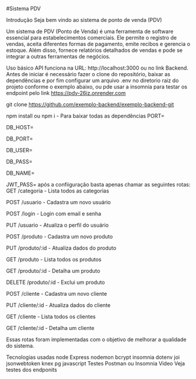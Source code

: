#Sistema PDV

Introdução
Seja bem vindo ao sistema de ponto de venda (PDV)

Um sistema de PDV (Ponto de Venda) é uma ferramenta de software essencial para estabelecimentos comerciais. Ele permite o registro de vendas, aceita diferentes formas de pagamento, emite recibos e gerencia o estoque. Além disso, fornece relatórios detalhados de vendas e pode se integrar a outras ferramentas de negócios.

Uso básico
API funciona na URL: http://localhost:3000 ou no link Backend. Antes de iniciar é necessário fazer o clone do repositório, baixar as dependências e por fim configurar um arquivo .env no diretorio raiz do projeto conforme o exemplo abaixo, ou pde usar a insomnia para testar os endpoint pelo link https://pdv-26iz.onrender.com

git clone https://github.com/exemplo-backend/exemplo-backend-git

npm install ou npm i - Para baixar todas as dependências
PORT=

DB_HOST= 

DB_PORT=

DB_USER=

DB_PASS=

DB_NAME=

JWT_PASS=
após a confiiguração basta apenas chamar as seguintes rotas:
GET /categoria - Lista todos as categorias

POST /usuario - Cadastra um novo usuário

POST /login - Login com email e senha

PUT /usuario - Atualiza o perfil do usuário

POST /produto - Cadastra um novo produto

PUT /produto/:id - Atualiza dados do produto

GET /produto - Lista todos os produtos

GET /produto/:id - Detalha um produto

DELETE /produto/:id - Exclui um produto

POST /cliente - Cadastra um novo cliente

PUT /cliente/:id - Atualiza dados do cliente

GET /cliente - Lista todos os clientes

GET /cliente/:id - Detalha um cliente

Essas rotas foram implementadas com o objetivo de melhorar a qualidade do sistema.

Tecnologias usadas
node
Express
nodemon
bcrypt
insomnia
dotenv
joi
jsonwebtoken
knex
pg
javascript
Testes
Postman ou Insomnia
Video
Veja testes dos endponits
